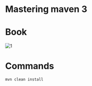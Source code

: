 # Mastering maven 3

# Book
![1](https://dz13w8afd47il.cloudfront.net/sites/default/files/imagecache/ppv4_main_book_cover/3865OS%20(B02037)_mockupcover_normal_0.jpg)

# Commands
```
mvn clean install
```
